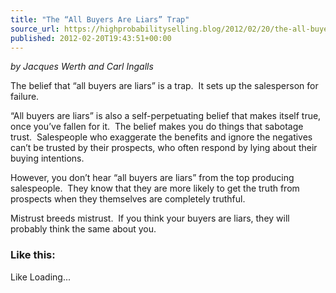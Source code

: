 ```yaml
---
title: "The “All Buyers Are Liars” Trap"
source_url: https://highprobabilityselling.blog/2012/02/20/the-all-buyers-are-liars-trap
published: 2012-02-20T19:43:51+00:00
---
```

*by Jacques Werth and Carl Ingalls*


The belief that “all buyers are liars” is a trap.  It sets up the salesperson for failure.


“All buyers are liars” is also a self\-perpetuating belief that makes itself true, once you’ve fallen for it.  The belief makes you do things that sabotage trust.  Salespeople who exaggerate the benefits and ignore the negatives can’t be trusted by their prospects, who often respond by lying about their buying intentions.


However, you don’t hear “all buyers are liars” from the top producing salespeople.  They know that they are more likely to get the truth from prospects when they themselves are completely truthful.


Mistrust breeds mistrust.  If you think your buyers are liars, they will probably think the same about you.


### Like this:

Like Loading...
